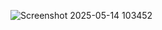 ![Screenshot 2025-05-14 103452](https://github.com/user-attachments/assets/bebbebc2-0d3f-4e1b-bc44-3e206d49fa9e)

